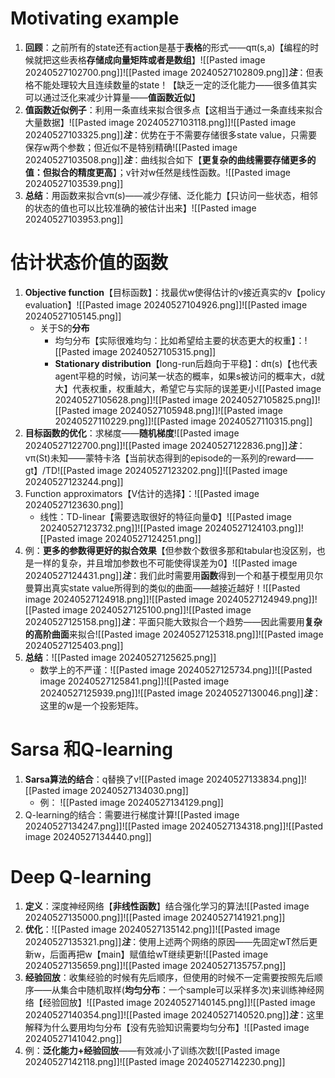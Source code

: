 # Motivating example
1. **回顾**：之前所有的state还有action是基于**表格**的形式——qπ(s,a)【编程的时候就把这些表格**存储成向量矩阵或者是数组**】![[Pasted image 20240527102700.png]]![[Pasted image 20240527102809.png]]***注***：但表格不能处理较大且连续数量的state！【缺乏一定的泛化能力——很多值其实可以通过泛化来减少计算量——**值函数近似**】
2. **值函数近似例子**：利用一条直线来拟合很多点【这相当于通过一条直线来拟合大量数据】![[Pasted image 20240527103118.png]]![[Pasted image 20240527103325.png]]***注***：优势在于不需要存储很多state value，只需要保存w两个参数；但近似不是特别精确![[Pasted image 20240527103508.png]]***注***：曲线拟合如下【**更复杂的曲线需要存储更多的值：但拟合的精度更高**】；v针对w任然是线性函数。![[Pasted image 20240527103539.png]]
3. **总结**：用函数来拟合vπ(s)——减少存储、泛化能力【只访问一些状态，相邻的状态的值也可以比较准确的被估计出来】![[Pasted image 20240527103953.png]]

# 估计状态价值的函数
1. **Objective function**【目标函数】：找最优w使得估计的v接近真实的v【policy evaluation】![[Pasted image 20240527104926.png]]![[Pasted image 20240527105145.png]]
	* 关于S的**分布**
		* 均匀分布【实际很难均匀：比如希望给主要的状态更大的权重】：![[Pasted image 20240527105315.png]]
		* **Stationary distribution**【long-run后趋向于平稳】：dπ(s)【也代表agent平稳的时候，访问某一状态的概率，如果s被访问的概率大，d就大】代表权重，权重越大，希望它与实际的误差更小![[Pasted image 20240527105628.png]]![[Pasted image 20240527105825.png]]![[Pasted image 20240527105948.png]]![[Pasted image 20240527110229.png]]![[Pasted image 20240527110315.png]]
2. **目标函数的优化**：求梯度——**随机梯度**![[Pasted image 20240527122700.png]]![[Pasted image 20240527122836.png]]***注***：vπ(St)未知——蒙特卡洛【当前状态得到的episode的一系列的reward——gt】/TD![[Pasted image 20240527123202.png]]![[Pasted image 20240527123244.png]]
3. Function approximators【V估计的选择】：![[Pasted image 20240527123630.png]]
	* 线性：TD-linear【需要选取很好的特征向量Φ】![[Pasted image 20240527123732.png]]![[Pasted image 20240527124103.png]]![[Pasted image 20240527124251.png]]
4. 例：**更多的参数得更好的拟合效果**【但参数个数很多那和tabular也没区别，也是一样的复杂，并且增加参数也不可能使得误差为0】![[Pasted image 20240527124431.png]]***注***：我们此时需要用**函数**得到一个和基于模型用贝尔曼算出真实state value所得到的类似的曲面——越接近越好！![[Pasted image 20240527124918.png]]![[Pasted image 20240527124949.png]]![[Pasted image 20240527125100.png]]![[Pasted image 20240527125158.png]]***注***：平面只能大致拟合一个趋势——因此需要用**复杂的高阶曲面**来拟合![[Pasted image 20240527125318.png]]![[Pasted image 20240527125403.png]]
5. **总结**：![[Pasted image 20240527125625.png]]
	*  数学上的不严谨：![[Pasted image 20240527125734.png]]![[Pasted image 20240527125841.png]]![[Pasted image 20240527125939.png]]![[Pasted image 20240527130046.png]]***注***：这里的w是一个投影矩阵。

# Sarsa 和Q-learning
1. **Sarsa算法的结合**：q替换了v![[Pasted image 20240527133834.png]]![[Pasted image 20240527134030.png]]
	* 例： ![[Pasted image 20240527134129.png]]
2. Q-learning的结合：需要进行梯度计算![[Pasted image 20240527134247.png]]![[Pasted image 20240527134318.png]]![[Pasted image 20240527134440.png]]
# Deep Q-learning
1. **定义**：深度神经网络【**非线性函数**】结合强化学习的算法![[Pasted image 20240527135000.png]]![[Pasted image 20240527141921.png]]
2. **优化**：![[Pasted image 20240527135142.png]]![[Pasted image 20240527135321.png]]***注***：使用上述两个网络的原因——先固定wT然后更新w，后面再把w【main】赋值给wT继续更新![[Pasted image 20240527135659.png]]![[Pasted image 20240527135757.png]]
3. **经验回放**：收集经验的时候有先后顺序，但使用的时候不一定需要按照先后顺序——从集合中随机取样(**均匀分布**：一个sample可以采样多次)来训练神经网络【经验回放】![[Pasted image 20240527140145.png]]![[Pasted image 20240527140354.png]]![[Pasted image 20240527140520.png]]***注***：这里解释为什么要用均匀分布【没有先验知识需要均匀分布】![[Pasted image 20240527141042.png]]
4. 例：**泛化能力+经验回放**——有效减小了训练次数![[Pasted image 20240527142118.png]]![[Pasted image 20240527142230.png]]
